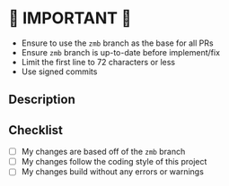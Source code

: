 # 🚨 IMPORTANT 🚨

- Ensure to use the `zmb` branch as the base for all PRs
- Ensure `zmb` branch is up-to-date before implement/fix
- Limit the first line to 72 characters or less
- Use signed commits

<!-- Delete everything above here before submitting -->

## Description

<!-- Please include a summary of the changes -->

## Checklist

<!-- Please check off the following -->

- [ ] My changes are based off of the `zmb` branch
- [ ] My changes follow the coding style of this project
- [ ] My changes build without any errors or warnings
